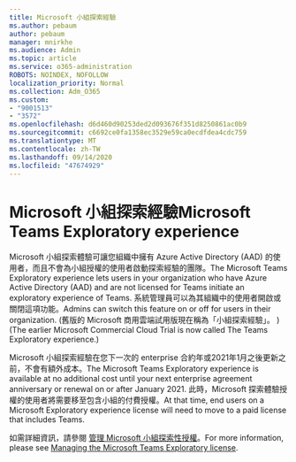 ```yaml
---
title: Microsoft 小組探索經驗
ms.author: pebaum
author: pebaum
manager: mnirkhe
ms.audience: Admin
ms.topic: article
ms.service: o365-administration
ROBOTS: NOINDEX, NOFOLLOW
localization_priority: Normal
ms.collection: Adm_O365
ms.custom:
- "9001513"
- "3572"
ms.openlocfilehash: d6d460d90253ded2d093676f351d8250861ac0b9
ms.sourcegitcommit: c6692ce0fa1358ec3529e59ca0ecdfdea4cdc759
ms.translationtype: MT
ms.contentlocale: zh-TW
ms.lasthandoff: 09/14/2020
ms.locfileid: "47674929"
---
```

# <a name="microsoft-teams-exploratory-experience"></a><span data-ttu-id="53588-102">Microsoft 小組探索經驗</span><span class="sxs-lookup"><span data-stu-id="53588-102">Microsoft Teams Exploratory experience</span></span>

<span data-ttu-id="53588-103">Microsoft 小組探索體驗可讓您組織中擁有 Azure Active Directory (AAD) 的使用者，而且不會為小組授權的使用者啟動探索經驗的團隊。</span><span class="sxs-lookup"><span data-stu-id="53588-103">The Microsoft Teams Exploratory experience lets users in your organization who have Azure Active Directory (AAD) and are not licensed for Teams initiate an exploratory experience of Teams.</span></span> <span data-ttu-id="53588-104">系統管理員可以為其組織中的使用者開啟或關閉這項功能。</span><span class="sxs-lookup"><span data-stu-id="53588-104">Admins can switch this feature on or off for users in their organization.</span></span> <span data-ttu-id="53588-105"> (舊版的 Microsoft 商用雲端試用版現在稱為「小組探索經驗」。 ) </span><span class="sxs-lookup"><span data-stu-id="53588-105">(The earlier Microsoft Commercial Cloud Trial is now called The Teams Exploratory experience.)</span></span>

<span data-ttu-id="53588-106">Microsoft 小組探索經驗在您下一次的 enterprise 合約年或2021年1月之後更新之前，不會有額外成本。</span><span class="sxs-lookup"><span data-stu-id="53588-106">The Microsoft Teams Exploratory experience is available at no additional cost until your next enterprise agreement anniversary or renewal on or after January 2021.</span></span> <span data-ttu-id="53588-107">此時，Microsoft 探索體驗授權的使用者將需要移至包含小組的付費授權。</span><span class="sxs-lookup"><span data-stu-id="53588-107">At that time, end users on a Microsoft Exploratory experience license will need to move to a paid license that includes Teams.</span></span>

<span data-ttu-id="53588-108">如需詳細資訊，請參閱 [管理 Microsoft 小組探索性授權](https://docs.microsoft.com/microsoftteams/teams-exploratory/)。</span><span class="sxs-lookup"><span data-stu-id="53588-108">For more information, please see [Managing the Microsoft Teams Exploratory license](https://docs.microsoft.com/microsoftteams/teams-exploratory/).</span></span>
